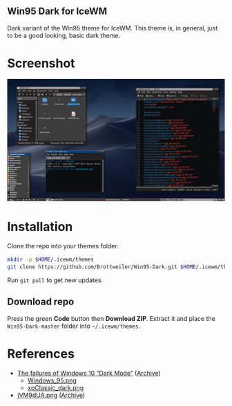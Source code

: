 Win95 Dark for IceWM
--------------------

Dark variant of the Win95 theme for IceWM. 
This theme is, in general, just to be a good looking, basic dark theme.

# Screenshot

![](screenshot.png)

# Installation

Clone the repo into your themes folder.
```bash
mkdir -p $HOME/.icewm/themes
git clone https://github.com/Brottweiler/Win95-Dark.git $HOME/.icewm/themes
```
Run `git pull` to get new updates.

## Download repo

Press the green **Code** button then **Download ZIP**. Extract it and place the `Win95-Dark-master` folder into `~/.icewm/themes`.

# References

- [The failures of Windows 10 “Dark Mode”](https://bc-programming.com/blogs/2019/04/the-failures-of-windows-10-dark-mode/) ([Archive](https://archive.ph/KAHEU))
	- [Windows_95.png](https://archive.ph/NmqGr)
	- [xpClassic_dark.png](https://archive.ph/BAqus)
- [jVM9dUA.png](https://i.imgur.com/jVM9dUA.png) ([Archive](https://archive.ph/wP5L4))
